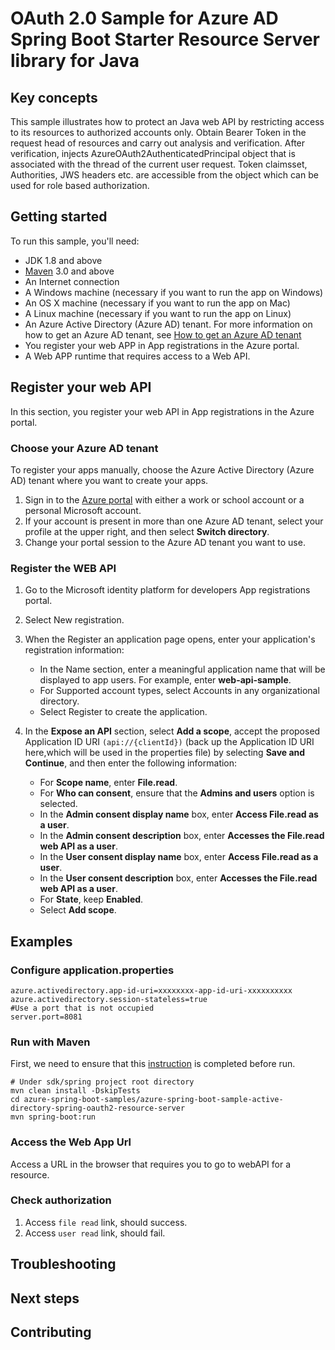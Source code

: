# OAuth 2.0 Sample for Azure AD Spring Boot Starter Resource Server library for Java

## Key concepts
This sample illustrates how to protect an Java web API by restricting access to its resources to authorized accounts only.
Obtain Bearer Token in the request head of resources and carry out analysis and verification. After verification,
injects AzureOAuth2AuthenticatedPrincipal object that is associated with the thread of the current user request. 
Token claimsset, Authorities, JWS headers etc. are accessible from the object which can be used for role based authorization.


## Getting started

To run this sample, you'll need:

- JDK 1.8 and above
- [Maven](https://maven.apache.org/) 3.0 and above
- An Internet connection
- A Windows machine (necessary if you want to run the app on Windows)
- An OS X machine (necessary if you want to run the app on Mac)
- A Linux machine (necessary if you want to run the app on Linux)
- An Azure Active Directory (Azure AD) tenant. For more information on how to get an Azure AD tenant, see [How to get an Azure AD tenant](https://azure.microsoft.com/documentation/articles/active-directory-howto-tenant/)
- You register your web APP in App registrations in the Azure portal.
- A Web APP runtime that requires access to a Web API.

## Register your web API
In this section, you register your web API in App registrations in the Azure portal.

### Choose your Azure AD tenant
To register your apps manually, choose the Azure Active Directory (Azure AD) tenant where you want to create your apps.

1. Sign in to the [Azure portal](https://portal.azure.com/) with either a work or school account or a personal Microsoft account.
2. If your account is present in more than one Azure AD tenant, select your profile at the upper right, and then select **Switch directory**.
3. Change your portal session to the Azure AD tenant you want to use.

### Register the WEB API

1. Go to the Microsoft identity platform for developers App registrations portal.

2. Select New registration.

3. When the Register an application page opens, enter your application's registration information:
    - In the Name section, enter a meaningful application name that will be displayed to app users. For example, enter **web-api-sample**.
    - For Supported account types, select Accounts in any organizational directory.
    - Select Register to create the application.
        
4. In the **Expose an API** section, select **Add a scope**, accept the proposed Application ID URI `(api://{clientId})` (back up the Application ID URI here,which will be used in the properties file) by selecting **Save and Continue**, and then enter the following information:
   - For **Scope name**, enter **File.read**.
   - For **Who can consent**, ensure that the **Admins and users** option is selected.
   - In the **Admin consent display name** box, enter **Access File.read as a user**.
   - In the **Admin consent description** box, enter **Accesses the File.read web API as a user**.
   - In the **User consent display name** box, enter **Access File.read as a user**.
   - In the **User consent description** box, enter **Accesses the File.read web API as a user**.
   - For **State**, keep **Enabled**.
   - Select **Add scope**.

## Examples

### Configure application.properties

```properties
azure.activedirectory.app-id-uri=xxxxxxxx-app-id-uri-xxxxxxxxxx
azure.activedirectory.session-stateless=true
#Use a port that is not occupied
server.port=8081
```

### Run with Maven 
First, we need to ensure that this [instruction] is completed before run.
```shell
# Under sdk/spring project root directory
mvn clean install -DskipTests
cd azure-spring-boot-samples/azure-spring-boot-sample-active-directory-spring-oauth2-resource-server
mvn spring-boot:run
```

### Access the Web App Url

Access a URL in the browser that requires you to go to webAPI for a resource.

### Check authorization

1. Access `file read` link, should success.
2. Access `user read` link, should fail.

## Troubleshooting

## Next steps
## Contributing
<!-- LINKS -->
[instruction]: https://github.com/Azure/azure-sdk-for-java/blob/master/sdk/spring/CONTRIBUTING.md#building-from-source